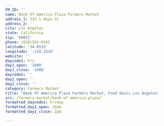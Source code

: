 ```yaml
---
FM_ID: ''
name: Bank Of America Plaza Farmers Market
address_1: 333 S Hope St
address_2: ''
city: Los Angeles
state: California
zip: '90021'
phone: (818)591-8161
latitude: '34.0533'
longitude: '-118.2529'
website: ''
daycode1: Fri
day1_open: '1000'
day1_close: '1400'
daycode2: ''
day2_open: ''
day2_close: ''
category: Farmers Market
title: 'Bank Of America Plaza Farmers Market, Food Oasis Los Angeles'
uri: /farmers-market/bank-of-america-plaza/
formatted_daycode1: Friday
formatted_day1_open: 10am
formatted_day1_close: 2pm

---
```

